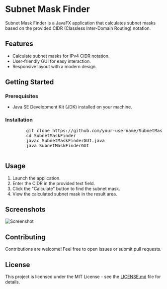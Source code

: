 
<body>
    <h1>Subnet Mask Finder</h1>
    <p>Subnet Mask Finder is a JavaFX application that calculates subnet masks based on the provided CIDR (Classless Inter-Domain Routing) notation.<a href="#features"></a><a href="#getting-started"></a><a href="#usage"></a><a href="#screenshots"></a><a href="#contributing"></a><a href="#license"></a></p>
    <h2 id="features">Features</h2>
    <ul>
        <li>Calculate subnet masks for IPv4 CIDR notation.</li>
        <li>User-friendly GUI for easy interaction.</li>
        <li>Responsive layout with a modern design.</li>
    </ul>
    <h2 id="getting-started">Getting Started</h2>
    <h3>Prerequisites</h3>
    <ul>
        <li>Java SE Development Kit (JDK) installed on your machine.</li>
    </ul>
    <h3>Installation</h3>
    <pre>        git clone https://github.com/your-username/SubnetMaskFinder.git
        cd SubnetMaskFinder
        javac SubnetMaskFinderGUI.java
        java SubnetMaskFinderGUI
    </pre>
    <h2 id="usage">Usage</h2>
    <ol>
        <li>Launch the application.</li>
        <li>Enter the CIDR in the provided text field.</li>
        <li>Click the &quot;Calculate&quot; button to find the subnet mask.</li>
        <li>View the calculated subnet mask in the result area.</li>
    </ol>
    <h2 id="screenshots">Screenshots</h2>
    <p><img src="https://github.com/oa2006040/java-subnet-calculator/assets/152556993/484f8b8b-5f22-4b75-8598-1abba8e35ea8" alt="Screenshot"></p>
    <h2 id="contributing">Contributing</h2>
    <p>Contributions are welcome! Feel free to open issues or submit pull requests.</p>
    <h2 id="license">License</h2>
    <p>This project is licensed under the MIT License - see the <a href="LICENSE">LICENSE.md</a> file for details.</p>
</body>

</html>
